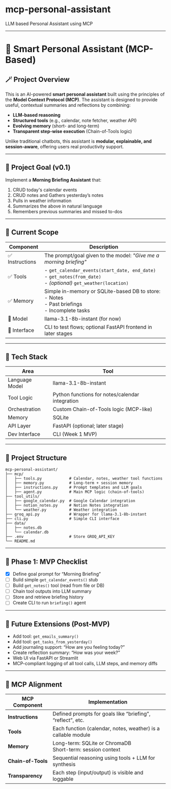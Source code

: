 # mcp-personal-assistant
LLM based Personal Assistant using MCP

---

# 🧠 Smart Personal Assistant (MCP-Based)

## 🪄 Project Overview

This is an AI-powered **smart personal assistant** built using the principles of the **Model Context Protocol (MCP)**. The assistant is designed to provide useful, contextual summaries and reflections by combining:

- **LLM-based reasoning**
- **Structured tools** (e.g., calendar, note fetcher, weather API)
- **Evolving memory** (short- and long-term)
- **Transparent step-wise execution** (Chain-of-Tools logic)

Unlike traditional chatbots, this assistant is **modular, explainable, and session-aware**, offering users real productivity support.

---

## 🎯 Project Goal (v0.1)

Implement a **Morning Briefing Assistant** that:

1. CRUD today's calendar events
2. CRUD notes and Gathers yesterday’s notes
3. Pulls in weather information
4. Summarizes the above in natural language
5. Remembers previous summaries and missed to-dos

---

## 🧱 Current Scope

| Component      | Description |
|----------------|-------------|
| ✅ Instructions | The prompt/goal given to the model: _"Give me a morning briefing"_ |
| ✅ Tools        | - `get_calendar_events(start_date, end_date)`  <br> - `get_notes(from_date)` <br> - *(optional)* `get_weather(location)` |
| ✅ Memory       | Simple in-memory or SQLite-based DB to store:  <br> - Notes <br> - Past briefings <br> - Incomplete tasks |
| 🧠 Model        | llama-3.1-8b-instant (for now) |
| 🧪 Interface    | CLI to test flows; optional FastAPI frontend in later stages |

---

## 🔧 Tech Stack

| Area          | Tool |
|---------------|------|
| Language Model | llama-3.1-8b-instant |
| Tool Logic     | Python functions for notes/calendar integration |
| Orchestration  | Custom Chain-of-Tools logic (MCP-like) |
| Memory         | SQLite |
| API Layer      | FastAPI (optional; later stage) |
| Dev Interface  | CLI (Week 1 MVP) |

---

## 📁 Project Structure

```
mcp-personal-assistant/
├── mcp/
│   ├── tools.py            # Calendar, notes, weather tool functions
│   ├── memory.py           # Long-term + session memory
│   ├── instructions.py     # Prompt templates and LLM goals
│   ├── agent.py            # Main MCP logic (chain-of-tools)
├── tool_utils/
│   ├── google_calendar.py  # Google Calendar integration
│   ├── notion_notes.py     # Notion Notes integration
│   └── weather.py          # Weather integration
├── groq_api.py             # Wrapper for llama-3.1-8b-instant
├── cli.py                  # Simple CLI interface
├── data/
│   ├── notes.db
│   └── calendar.db
├── .env                    # Store GROQ_API_KEY
└── README.md
```

---

## 🚀 Phase 1: MVP Checklist

- [x] Define goal prompt for “Morning Briefing”
- [ ] Build simple `get_calendar_events()` stub
- [ ] Build `get_notes()` tool (read from file or DB)
- [ ] Chain tool outputs into LLM summary
- [ ] Store and retrieve briefing history
- [ ] Create CLI to run `briefing()` agent

---

## 🧩 Future Extensions (Post-MVP)

- Add tool: `get_emails_summary()`
- Add tool: `get_tasks_from_yesterday()`
- Add journaling support: “How are you feeling today?”
- Create reflection summary: “How was your week?”
- Web UI via FastAPI or Streamlit
- MCP-compliant logging of all tool calls, LLM steps, and memory diffs

---

## 🧠 MCP Alignment

| MCP Component | Implementation |
|---------------|----------------|
| **Instructions** | Defined prompts for goals like “briefing”, “reflect”, etc. |
| **Tools**        | Each function (calendar, notes, weather) is a callable module |
| **Memory**       | Long-term: SQLite or ChromaDB <br> Short-term: session context |
| **Chain-of-Tools** | Sequential reasoning using tools + LLM for synthesis |
| **Transparency** | Each step (input/output) is visible and loggable |


